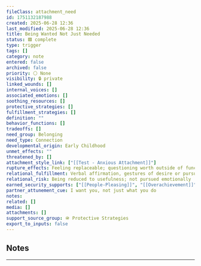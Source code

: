 ```yaml
---
fileClass: attachment_need
id: 1751132187988
created: 2025-06-28 12:36
last_modified: 2025-06-28 12:36
title: Being Wanted Not Just Needed
status: 🟩 complete
type: trigger
tags: []
category: note
entered: false
archived: false
priority: ⚪ None
visibility: 🔒 private
linked_wounds: []
internal_voices: []
associated_emotions: []
soothing_resources: []
protective_strategies: []
fulfillment_strategies: []
definition: ""
behavior_functions: []
tradeoffs: []
need_group: Belonging
need_type: Connection
developmental_origin: Early Childhood
unmet_effects: ""
threatened_by: []
attachment_style_link: ["[[Test - Anxious Attachment]]"]
rupture_effects: Feeling replaceable; questioning worth outside of function or role
relational_fulfillment: Verbal affirmation, gestures of desire or pursuit without prompting
relational_risk: Being reduced to usefulness; not pursued emotionally
earned_security_supports: ["[[People-Pleasing]]", "[[Overachievement]]"]
partner_attunement_cue: I want you, not just what you do
notes: 
related: []
media: []
attachments: []
support_source_group: 🪖 Protective Strategies
export_to_inputs: false
---
```


## Notes
---

